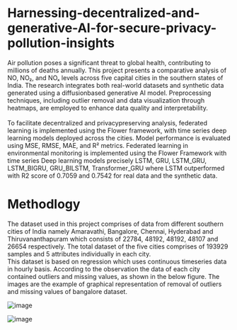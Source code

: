 # Harnessing-decentralized-and-generative-AI-for-secure-privacy-pollution-insights
 Air pollution poses a significant threat to global health, contributing to millions of deaths annually. This project presents a comparative analysis of NO, NO₂, and NOₓ levels across five capital cities in the southern states of India. The research integrates both real-world datasets and synthetic data generated using a diffusionbased generative AI model. Preprocessing techniques, including outlier removal and data visualization through heatmaps, are employed to enhance data quality and interpretability.<br>      
     To facilitate decentralized and privacypreserving analysis, federated learning is implemented using the Flower framework, with time series deep learning models deployed across the cities. Model performance is evaluated using MSE, RMSE, MAE, and R² metrics. Federated learning in environmental monitoring is implemented using the Flower Framework with time series Deep learning models precisely LSTM, GRU, LSTM_GRU, LSTM_BIGRU, GRU_BILSTM, Transformer_GRU where LSTM outperformed with R2 score of 0.7059 and 0.7542 for real data and the synthetic data. 
# Methodlogy
 The dataset used in this project comprises of data from different southern cities of India namely Amaravathi, Bangalore, Chennai, Hyderabad and Thiruvananthapuram which consists of 22784, 48192, 48192, 48107 and 26654 respectively. The total dataset of the five cities comprises of 193929 samples and 5 attributes individually in each city. <br>
      This dataset is based on regression which uses continuous timeseries data in hourly basis. According to the observation the data of each city contained outliers and missing values, as 
shown in the below figure. The images are the example of graphical representation of removal of outliers and missing values of bangalore dataset.

![image](https://github.com/user-attachments/assets/6941ac7b-48bd-4e60-8dea-c3b80f390b56)

![image](https://github.com/user-attachments/assets/fdafc92d-f9be-4aca-b9c6-f2673864f2ad)

